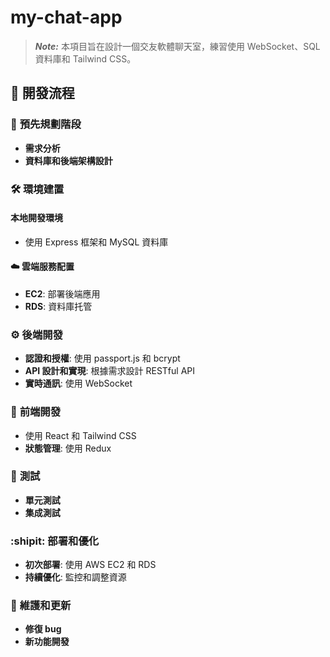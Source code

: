 # my-chat-app

> **_Note:_** 本項目旨在設計一個交友軟體聊天室，練習使用 WebSocket、SQL 資料庫和 Tailwind CSS。

## :rocket: 開發流程

### :memo: **預先規劃階段**

- **需求分析**
- **資料庫和後端架構設計**

### :hammer_and_wrench: **環境建置**

#### 本地開發環境
  - 使用 Express 框架和 MySQL 資料庫

#### :cloud: 雲端服務配置
  - **EC2**: 部署後端應用
  - **RDS**: 資料庫托管

### :gear: **後端開發**

- **認證和授權**: 使用 passport.js 和 bcrypt
- **API 設計和實現**: 根據需求設計 RESTful API
- **實時通訊**: 使用 WebSocket

### :art: **前端開發**

- 使用 React 和 Tailwind CSS
- **狀態管理**: 使用 Redux

### :test_tube: **測試**

- **單元測試**
- **集成測試**

### :shipit: **部署和優化**

- **初次部署**: 使用 AWS EC2 和 RDS
- **持續優化**: 監控和調整資源

### :wrench: **維護和更新**

- **修復 bug**
- **新功能開發**
